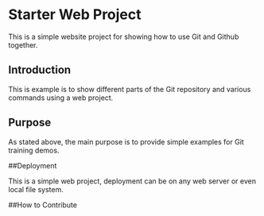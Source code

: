 # Starter Web Project

This is a simple website project for showing how to use Git and Github together.

## Introduction

This is example is to show different parts of the Git repository and various commands using a web project. 

## Purpose

As stated above, the main purpose is to provide simple examples for Git training demos. 

##Deployment 

This is a simple web project, deployment can be on any web server or even local file system. 

##How to Contribute